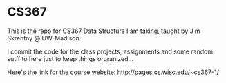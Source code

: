 # CS367
This is the repo for CS367 Data Structure I am taking, taught by Jim Skrentny @ UW-Madison.

I commit the code for the class projects, assignments and some random sutff to here just to keep things orgranized...

Here's the link for the course website: http://pages.cs.wisc.edu/~cs367-1/
